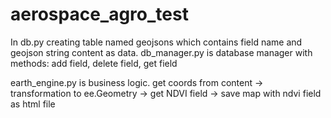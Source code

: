 # aerospace_agro_test

In db.py creating table named geojsons which contains field name and geojson string content as data.
db_manager.py is database manager with methods: add field, delete field, get field

earth_engine.py is business logic. get coords from content -> transformation to ee.Geometry -> get NDVI field -> save map with ndvi field as html file
